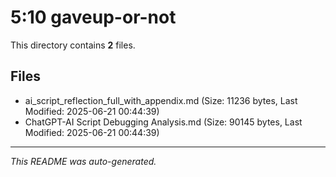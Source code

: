 # 5:10 gaveup-or-not

This directory contains **2** files.

## Files

- ai_script_reflection_full_with_appendix.md (Size: 11236 bytes, Last Modified: 2025-06-21 00:44:39)
- ChatGPT-AI Script Debugging Analysis.md (Size: 90145 bytes, Last Modified: 2025-06-21 00:44:39)

---
*This README was auto-generated.*
